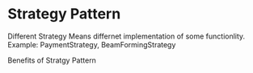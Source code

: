 # Strategy Pattern

Different Strategy Means differnet implementation of some functionlity.
Example: PaymentStrategy, BeamFormingStrategy

Benefits of Stratgy Pattern